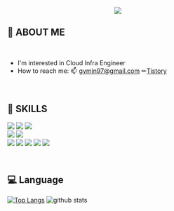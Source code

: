 <p align="center">
  <img src="https://capsule-render.vercel.app/api?type=transparent&fontColor=8b00ff&height=150&section=header&text=GyeongminKim &fontSize=70" />
</p>

## 👀 ABOUT ME

<br/>

- I'm interested in Cloud Infra Engineer         
- How to reach me: 📫 gymin97@gmail.com ✏[Tistory](https://gammistory.tistory.com/)

<br/>


## 🧿 SKILLS 

<p>
<img src="https://img.shields.io/badge/Python-3776AB?style=flat-square&logo=python&logoColor=white"/>    
<img src="https://img.shields.io/badge/MySQL-4479A1?style=flat-square&logo=MySQL&logoColor=white"/>
<img src="https://img.shields.io/badge/Django-092E20?style=flat-square&logo=Django&logoColor=white"/>
  
<br>
<img src="https://img.shields.io/badge/Linux-FCC624?style=flat-square&logo=linux&logoColor=black"/>
<img src="https://img.shields.io/badge/Windows-0078D6?style=flat-square&logo=windows&logoColor=white"/>
  
<br>
<img src="https://img.shields.io/badge/Git-F05032?style=flat-square&logo=Git&logoColor=white"/>
<img src="https://img.shields.io/badge/AWS-232F3E?style=flat-square&logo=Amazon%20AWS&logoColor=white"/>
<img src="https://img.shields.io/badge/GCP-4285F4?style=flat-square&logo=Google%20Cloud&logoColor=white"/>
<img src="https://img.shields.io/badge/Docker-2496ED?style=flat-square&logo=Docker&logoColor=white"/>
<img src="https://img.shields.io/badge/Kubernetes-326CE5?style=flat-square&logo=Kubernetes&logoColor=white"/>

</p>
<br/>

## 💻 Language 
[![Top Langs](https://github-readme-stats.vercel.app/api/top-langs/?username=gymin97&layout=compact)](https://github.com/gymin97)
![github stats](https://github-readme-stats.vercel.app/api?username=gymin97&show_icons=true)

<br/>

